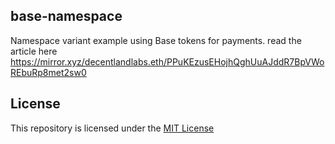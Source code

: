 ## base-namespace
Namespace variant example using Base tokens for payments. read the article here https://mirror.xyz/decentlandlabs.eth/PPuKEzusEHojhQghUuAJddR7BpVWoREbuRp8met2sw0
## License
This repository is licensed under the [MIT License](./LICENSE)

